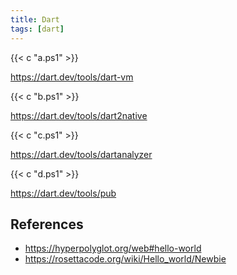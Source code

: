 ```yaml
---
title: Dart
tags: [dart]
---
```


{{< c "a.ps1" >}}

<https://dart.dev/tools/dart-vm>

{{< c "b.ps1" >}}

<https://dart.dev/tools/dart2native>

{{< c "c.ps1" >}}

<https://dart.dev/tools/dartanalyzer>

{{< c "d.ps1" >}}

<https://dart.dev/tools/pub>

## References

- <https://hyperpolyglot.org/web#hello-world>
- <https://rosettacode.org/wiki/Hello_world/Newbie>
